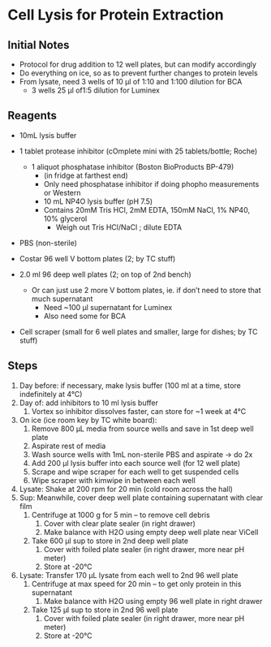 # Cell Lysis for Protein Extraction

## Initial Notes

* Protocol for drug addition to 12 well plates, but can modify accordingly
* Do everything on ice, so as to prevent further changes to protein levels
* From lysate, need 3 wells of 10 μl of 1:10 and 1:100 dilution for BCA
    * 3 wells 25 μl of1:5 dilution for Luminex

## Reagents

* 10mL lysis buffer
 * 1 tablet protease inhibitor (cOmplete mini with 25 tablets/bottle; Roche)
    * 1 aliquot phosphatase inhibitor (Boston BioProducts BP-479)
        * (in fridge at farthest end)
        * Only need phosphatase inhibitor if doing phopho measurements or Western
        * 10 mL NP4O lysis buffer (pH 7.5)
        * Contains 20mM Tris HCl, 2mM EDTA, 150mM NaCl, 1% NP40, 10% glycerol
            * Weigh out Tris HCl/NaCl ; dilute EDTA

* PBS (non-sterile)

* Costar 96 well V bottom plates (2; by TC stuff)

* 2.0 ml 96 deep well plates (2; on top of 2nd bench)
    * Or can just use 2 more V bottom plates, ie. if don’t need to store that much supernatant
        * Need ~100 μl supernatant for Luminex
        * Also need some for BCA

* Cell scraper (small for 6 well plates and smaller, large for dishes; by TC stuff)

## Steps

1. Day before: if necessary, make lysis buffer (100 ml at a time, store indefinitely at 4°C)
2. Day of: add inhibitors to 10 ml lysis buffer
    1. Vortex so inhibitor dissolves faster, can store for ~1 week at 4°C
3. On ice (ice room key by TC white board):
    1. Remove 800 μL media from source wells and save in 1st deep well plate
    2. Aspirate rest of media
    3. Wash source wells with 1mL non-sterile PBS and aspirate -> do 2x
    4. Add 200 μl lysis buffer into each source well (for 12 well plate)
    5. Scrape and wipe scraper for each well to get suspended cells
    6. Wipe scraper with kimwipe in between each well
4. Lysate: Shake at 200 rpm for 20 min (cold room across the hall)
5. Sup: Meanwhile, cover deep well plate containing supernatant with clear film
    1. Centrifuge at 1000 g for 5 min – to remove cell debris
        1. Cover with clear plate sealer (in right drawer)
        2. Make balance with H2O using empty deep well plate near ViCell
    2. Take 600 μl sup to store in 2nd deep well plate
        1. Cover with foiled plate sealer (in right drawer, more near pH meter)
        2. Store at -20°C
6. Lysate: Transfer 170 μL lysate from each well to 2nd 96 well plate
    1. Centrifuge at max speed for 20 min – to get only protein in this supernatant
        1. Make balance with H2O using empty 96 well plate in right drawer
    2. Take 125 μl sup to store in 2nd 96 well plate
        1. Cover with foiled plate sealer (in right drawer, more near pH meter)
        2. Store at -20°C
